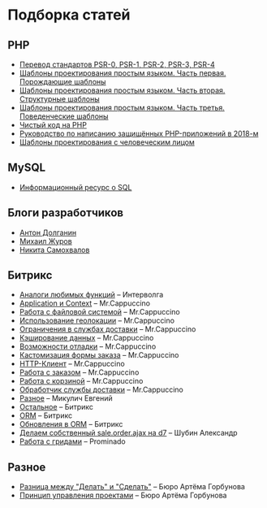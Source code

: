 # Подборка статей

## PHP

* [Перевод стандартов PSR-0, PSR-1, PSR-2, PSR-3, PSR-4](https://svyatoslav.biz/misc/psr_translation/)
* [Шаблоны проектирования простым языком. Часть первая. Порождающие шаблоны](https://tproger.ru/translations/design-patterns-simple-words-1/)
* [Шаблоны проектирования простым языком. Часть вторая. Структурные шаблоны](https://tproger.ru/translations/design-patterns-simple-words-2)
* [Шаблоны проектирования простым языком. Часть третья. Поведенческие шаблоны](https://tproger.ru/translations/design-patterns-simple-words-3)
* [Чистый код на PHP](https://habrahabr.ru/company/mailru/blog/336788/)
* [Руководство по написанию защищённых PHP-приложений в 2018-м](https://habrahabr.ru/company/mailru/blog/344696/)
* [Шаблоны проектирования с человеческим лицом](https://habrahabr.ru/company/mailru/blog/325492/)

## MySQL

* [Информационный ресурс о SQL](http://2sql.ru/)

## Блоги разработчиков

* [Антон Долганин](http://blog.d-it.ru/)
* [Михаил Журов](http://zhurov.me/)
* [Никита Самохвалов](http://samokhvalov.info/blog/)

## Битрикс
* [Аналоги любимых функций](http://www.intervolga.ru/blog/bitrix/d7-analogi-lyubimykh-funktsiy-v-1s-bitriks/) – Интерволга
* [Application и Context](https://mrcappuccino.ru/blog/post/d7-application-and-context-objects) – Mr.Cappuccino
* [Работа с файловой системой](https://mrcappuccino.ru/blog/post/work-with-file-system-bitrix-d7) – Mr.Cappuccino
* [Использование геолокации](https://mrcappuccino.ru/blog/post/d7-geolocation) – Mr.Cappuccino
* [Ограничения в службах доставки](https://mrcappuccino.ru/blog/post/delivery-restrictions-bitrix-d7) – Mr.Cappuccino
* [Кэширование данных](https://mrcappuccino.ru/blog/post/bitrix-d7-data-cache) – Mr.Cappuccino
* [Возможности отладки](https://mrcappuccino.ru/blog/post/bitrix-d7-debug) – Mr.Cappuccino
* [Кастомизация формы заказа](https://mrcappuccino.ru/blog/post/order-form-customization-bitrix-d7) – Mr.Cappuccino
* [HTTP-Клиент](https://mrcappuccino.ru/blog/post/work-with-http-bitrix-d7) – Mr.Cappuccino
* [Работа с заказом](https://mrcappuccino.ru/blog/post/work-with-order-bitrix-d7) – Mr.Cappuccino
* [Работа с корзиной](https://mrcappuccino.ru/blog/post/work-with-basket-bitrix-d7) – Mr.Cappuccino
* [Обработчик службы доставки](https://mrcappuccino.ru/blog/post/delivery-handler-for-new-bitrix-sale-module) – Mr.Cappuccino
* [Разное](https://github.com/SidiGi/bitrix-info/wiki) – Микулич Евгений
* [Остальное](http://dev.1c-bitrix.ru/api_d7/) – Битрикс
* [ORM](https://dev.1c-bitrix.ru/learning/course/?COURSE_ID=43&CHAPTER_ID=05748) – Битрикс
* [Обновления в ORM](https://dev.1c-bitrix.ru/community/blogs/orm/orm-updates.php) – Битрикс
* [Делаем собственный sale.order.ajax на d7](https://dev.1c-bitrix.ru/community/webdev/user/40761/blog/25845/) – Шубин Александр
* [Работа с гридами](../Bitrix/Grid.md) – Prominado

## Разное
* [Разница между "Делать" и "Сделать"](https://bureau.ru/bb/soviet/20160121/) – Бюро Артёма Горбунова
* [Принцип управления проектами](https://bureau.ru/about/fff/) – Бюро Артёма Горбунова